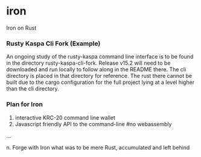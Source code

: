 # iron
Iron on Rust

### Rusty Kaspa Cli Fork (Example)
 
An ongoing study of the rusty-kaspa command line interface is to be found in the directory rusty-kaspa-cli-fork. Release v15.2 will need to be downloaded and run locally to follow along in the README there. The cli directory is placed in that directory for reference. The rust there cannot be built due to the cargo configuration for the full project lying at a level higher than the cli directory. 

### Plan for Iron

1. interactive KRC-20 command line wallet
2. Javascript friendly API to the command-line #no webassembly

...

n. Forge with Iron what was to be mere Rust, accumulated and left behind
